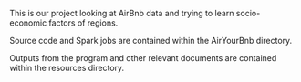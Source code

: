 This is our project looking at AirBnb data and trying to learn socio-economic factors of regions.

Source code and Spark jobs are contained within the AirYourBnb directory.

Outputs from the program and other relevant documents are contained within the resources directory.


